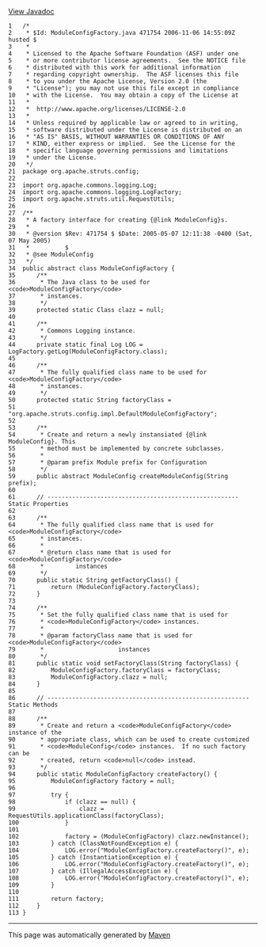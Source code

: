 [View Javadoc](../../../../../apidocs/org/apache/struts/config/ModuleConfigFactory.html.md)


    1   /*
    2    * $Id: ModuleConfigFactory.java 471754 2006-11-06 14:55:09Z husted $
    3    *
    4    * Licensed to the Apache Software Foundation (ASF) under one
    5    * or more contributor license agreements.  See the NOTICE file
    6    * distributed with this work for additional information
    7    * regarding copyright ownership.  The ASF licenses this file
    8    * to you under the Apache License, Version 2.0 (the
    9    * "License"); you may not use this file except in compliance
    10   * with the License.  You may obtain a copy of the License at
    11   *
    12   *  http://www.apache.org/licenses/LICENSE-2.0
    13   *
    14   * Unless required by applicable law or agreed to in writing,
    15   * software distributed under the License is distributed on an
    16   * "AS IS" BASIS, WITHOUT WARRANTIES OR CONDITIONS OF ANY
    17   * KIND, either express or implied.  See the License for the
    18   * specific language governing permissions and limitations
    19   * under the License.
    20   */
    21  package org.apache.struts.config;
    22  
    23  import org.apache.commons.logging.Log;
    24  import org.apache.commons.logging.LogFactory;
    25  import org.apache.struts.util.RequestUtils;
    26  
    27  /**
    28   * A factory interface for creating {@link ModuleConfig}s.
    29   *
    30   * @version $Rev: 471754 $ $Date: 2005-05-07 12:11:38 -0400 (Sat, 07 May 2005)
    31   *          $
    32   * @see ModuleConfig
    33   */
    34  public abstract class ModuleConfigFactory {
    35      /**
    36       * The Java class to be used for <code>ModuleConfigFactory</code>
    37       * instances.
    38       */
    39      protected static Class clazz = null;
    40  
    41      /**
    42       * Commons Logging instance.
    43       */
    44      private static final Log LOG = LogFactory.getLog(ModuleConfigFactory.class);
    45  
    46      /**
    47       * The fully qualified class name to be used for <code>ModuleConfigFactory</code>
    48       * instances.
    49       */
    50      protected static String factoryClass =
    51          "org.apache.struts.config.impl.DefaultModuleConfigFactory";
    52  
    53      /**
    54       * Create and return a newly instansiated {@link ModuleConfig}. This
    55       * method must be implemented by concrete subclasses.
    56       *
    57       * @param prefix Module prefix for Configuration
    58       */
    59      public abstract ModuleConfig createModuleConfig(String prefix);
    60  
    61      // ------------------------------------------------------ Static Properties
    62  
    63      /**
    64       * The fully qualified class name that is used for <code>ModuleConfigFactory</code>
    65       * instances.
    66       *
    67       * @return class name that is used for <code>ModuleConfigFactory</code>
    68       *         instances
    69       */
    70      public static String getFactoryClass() {
    71          return (ModuleConfigFactory.factoryClass);
    72      }
    73  
    74      /**
    75       * Set the fully qualified class name that is used for
    76       * <code>ModuleConfigFactory</code> instances.
    77       *
    78       * @param factoryClass name that is used for <code>ModuleConfigFactory</code>
    79       *                     instances
    80       */
    81      public static void setFactoryClass(String factoryClass) {
    82          ModuleConfigFactory.factoryClass = factoryClass;
    83          ModuleConfigFactory.clazz = null;
    84      }
    85  
    86      // --------------------------------------------------------- Static Methods
    87  
    88      /**
    89       * Create and return a <code>ModuleConfigFactory</code> instance of the
    90       * appropriate class, which can be used to create customized
    91       * <code>ModuleConfig</code> instances.  If no such factory can be
    92       * created, return <code>null</code> instead.
    93       */
    94      public static ModuleConfigFactory createFactory() {
    95          ModuleConfigFactory factory = null;
    96  
    97          try {
    98              if (clazz == null) {
    99                  clazz = RequestUtils.applicationClass(factoryClass);
    100             }
    101 
    102             factory = (ModuleConfigFactory) clazz.newInstance();
    103         } catch (ClassNotFoundException e) {
    104             LOG.error("ModuleConfigFactory.createFactory()", e);
    105         } catch (InstantiationException e) {
    106             LOG.error("ModuleConfigFactory.createFactory()", e);
    107         } catch (IllegalAccessException e) {
    108             LOG.error("ModuleConfigFactory.createFactory()", e);
    109         }
    110 
    111         return factory;
    112     }
    113 }

------------------------------------------------------------------------

This page was automatically generated by [Maven](http://maven.apache.org/)
